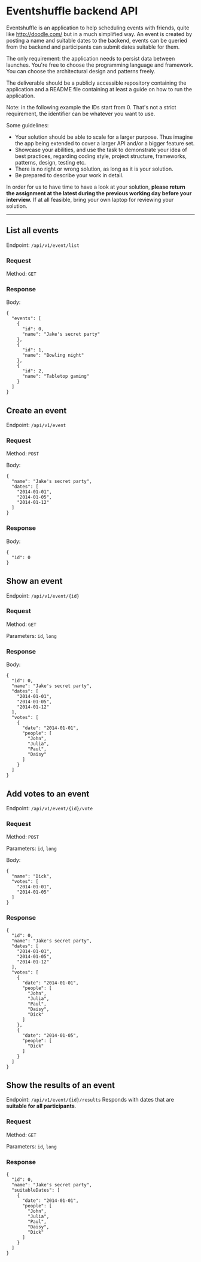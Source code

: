 # Eventshuffle backend API

Eventshuffle is an application to help scheduling events with friends, quite like http://doodle.com/ but in a much simplified way. An event is created by posting a name and suitable dates to the backend, events can be queried from the backend and participants can submit dates suitable for them.

The only requirement: the application needs to persist data between launches. You're free to choose the programming language and framework. You can choose the architectural design and patterns freely.

The deliverable should be a publicly accessible repository containing the application and a README file containing at least a guide on how to run the application.

Note: in the following example the IDs start from 0. That's not a strict requirement, the identifier can be whatever you want to use.

Some guidelines:

- Your solution should be able to scale for a larger purpose. Thus imagine the app being extended to cover a larger API and/or a bigger feature set.
- Showcase your abilities, and use the task to demonstrate your idea of best practices, regarding coding style, project structure, frameworks, patterns, design, testing etc.
- There is no right or wrong solution, as long as it is your solution.
- Be prepared to describe your work in detail.

In order for us to have time to have a look at your solution, **please return the assignment at the latest during the previous working day before your interview.** If at all feasible, bring your own laptop for reviewing your solution.

***

## List all events
Endpoint: `/api/v1/event/list`

### Request
Method: `GET`

### Response
Body:

```
{
  "events": [
    {
      "id": 0,
      "name": "Jake's secret party"
    },
    {
      "id": 1,
      "name": "Bowling night"
    },
    {
      "id": 2,
      "name": "Tabletop gaming"
    }
  ]
}
```

## Create an event
Endpoint: `/api/v1/event`

### Request
Method: `POST`

Body:

```
{
  "name": "Jake's secret party",
  "dates": [
    "2014-01-01",
    "2014-01-05",
    "2014-01-12"
  ]
}
```

### Response
Body:

```
{
  "id": 0
}
```

## Show an event
Endpoint: `/api/v1/event/{id}`

### Request
Method: `GET`

Parameters: `id`, `long`

### Response
Body:

```
{
  "id": 0,
  "name": "Jake's secret party",
  "dates": [
    "2014-01-01",
    "2014-01-05",
    "2014-01-12"
  ],
  "votes": [
    {
      "date": "2014-01-01",
      "people": [
        "John",
        "Julia",
        "Paul",
        "Daisy"
      ]
    }
  ]
}
```

## Add votes to an event
Endpoint: `/api/v1/event/{id}/vote`

### Request
Method: `POST`

Parameters: `id`, `long`

Body:

```
{
  "name": "Dick",
  "votes": [
    "2014-01-01",
    "2014-01-05"
  ]
}
```

### Response

```
{
  "id": 0,
  "name": "Jake's secret party",
  "dates": [
    "2014-01-01",
    "2014-01-05",
    "2014-01-12"
  ],
  "votes": [
    {
      "date": "2014-01-01",
      "people": [
        "John",
        "Julia",
        "Paul",
        "Daisy",
        "Dick"
      ]
    },
    {
      "date": "2014-01-05",
      "people": [
        "Dick"
      ]
    }
  ]
}
```

## Show the results of an event
Endpoint: `/api/v1/event/{id}/results`
Responds with dates that are **suitable for all participants**.

### Request
Method: `GET`

Parameters: `id`, `long`

### Response

```
{
  "id": 0,
  "name": "Jake's secret party",
  "suitableDates": [
    {
      "date": "2014-01-01",
      "people": [
        "John",
        "Julia",
        "Paul",
        "Daisy",
        "Dick"
      ]
    }
  ]
}
```
